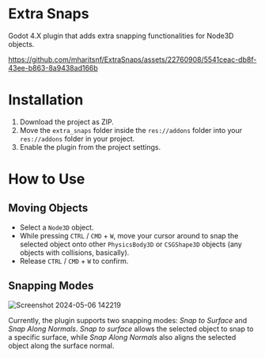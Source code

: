 # Extra Snaps

Godot 4.X plugin that adds extra snapping functionalities for Node3D objects.


https://github.com/mharitsnf/ExtraSnaps/assets/22760908/5541ceac-db8f-43ee-b863-8a9438ad166b


# Installation
1. Download the project as ZIP.
2. Move the `extra_snaps` folder inside the `res://addons` folder into your `res://addons` folder in your project.
3. Enable the plugin from the project settings.

# How to Use
## Moving Objects
- Select a `Node3D` object.
- While pressing `CTRL` / `CMD` + `W`, move your cursor around to snap the selected object onto other `PhysicsBody3D` or `CSGShape3D` objects (any objects with collisions, basically).
- Release `CTRL` / `CMD` + `W` to confirm.

## Snapping Modes

![Screenshot 2024-05-06 142219](https://github.com/mharitsnf/ExtraSnaps/assets/22760908/aadf828b-54c4-4c90-a8b7-faac2686848e)

Currently, the plugin supports two snapping modes: *Snap to Surface* and *Snap Along Normals*.
*Snap to surface* allows the selected object to snap to a specific surface, while *Snap Along Normals* also aligns the selected object along the surface normal.
